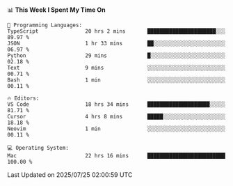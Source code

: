 <!--START_SECTION:waka-->
📊 **This Week I Spent My Time On** 

```text
💬 Programming Languages: 
TypeScript               20 hrs 2 mins       ██████████████████████░░░   89.97 % 
JSON                     1 hr 33 mins        ██░░░░░░░░░░░░░░░░░░░░░░░   06.97 % 
Python                   29 mins             █░░░░░░░░░░░░░░░░░░░░░░░░   02.18 % 
Text                     9 mins              ░░░░░░░░░░░░░░░░░░░░░░░░░   00.71 % 
Bash                     1 min               ░░░░░░░░░░░░░░░░░░░░░░░░░   00.11 % 

🔥 Editors: 
VS Code                  18 hrs 34 mins      ████████████████████░░░░░   81.71 % 
Cursor                   4 hrs 8 mins        █████░░░░░░░░░░░░░░░░░░░░   18.18 % 
Neovim                   1 min               ░░░░░░░░░░░░░░░░░░░░░░░░░   00.11 % 

💻 Operating System: 
Mac                      22 hrs 16 mins      █████████████████████████   100.00 % 
```


 Last Updated on 2025/07/25 02:00:59 UTC
<!--END_SECTION:waka-->
